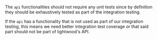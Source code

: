 The `api` functionalities should not require any unit tests since by definition they should be exhaustively tested as part of the integration testing.

If the `api` has a functionality that is not used as part of our integration testing, this means we need better integration test coverage *or* that said part should not be part of lightwood's API.